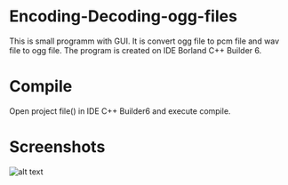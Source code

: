 Encoding-Decoding-ogg-files
===========================

This is small programm with GUI. It is convert ogg file to pcm file and wav file to ogg file. The program is created on IDE Borland C++ Builder 6.

Compile
===========================
Open project file() in IDE C++ Builder6 and execute compile. 

Screenshots
===========================

![alt text](https://www.odesk.com/att/~~VINXiRTgqgr3nlWlxmUieqU2TTclNEg4uDTAcPTgqaWgexX3odj0qiNqYXO-uU7f1U7ztQUjcC9YDtdN9lf9tw==)
